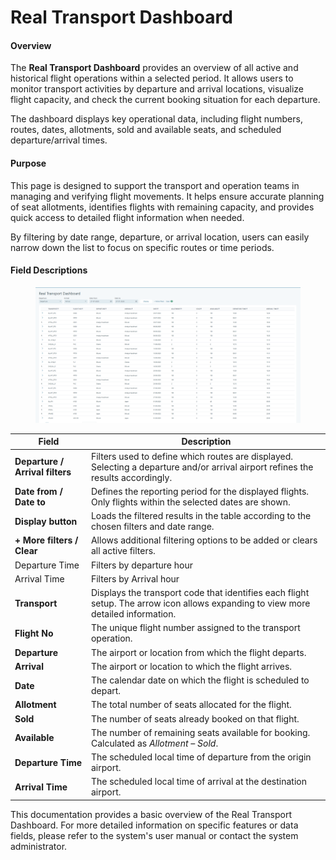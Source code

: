 # Real Transport Dashboard

#### Overview

The **Real Transport Dashboard** provides an overview of all active and historical flight operations within a selected period. It allows users to monitor transport activities by departure and arrival locations, visualize flight capacity, and check the current booking situation for each departure.

The dashboard displays key operational data, including flight numbers, routes, dates, allotments, sold and available seats, and scheduled departure/arrival times.

#### Purpose

This page is designed to support the transport and operation teams in managing and verifying flight movements. It helps ensure accurate planning of seat allotments, identifies flights with remaining capacity, and provides quick access to detailed flight information when needed.

By filtering by date range, departure, or arrival location, users can easily narrow down the list to focus on specific routes or time periods.

#### Field Descriptions

<figure><img src=".gitbook/assets/image (432).png" alt=""><figcaption></figcaption></figure>

| **Field**                       | **Description**                                                                                                                   |
| ------------------------------- | --------------------------------------------------------------------------------------------------------------------------------- |
| **Departure / Arrival filters** | Filters used to define which routes are displayed. Selecting a departure and/or arrival airport refines the results accordingly.  |
| **Date from / Date to**         | Defines the reporting period for the displayed flights. Only flights within the selected dates are shown.                         |
| **Display button**              | Loads the filtered results in the table according to the chosen filters and date range.                                           |
| **+ More filters / Clear**      | Allows additional filtering options to be added or clears all active filters.                                                     |
| Departure Time                  | Filters by departure hour                                                                                                         |
| Arrival Time                    | Filters by Arrival hour                                                                                                           |
| **Transport**                   | Displays the transport code that identifies each flight setup. The arrow icon allows expanding to view more detailed information. |
| **Flight No**                   | The unique flight number assigned to the transport operation.                                                                     |
| **Departure**                   | The airport or location from which the flight departs.                                                                            |
| **Arrival**                     | The airport or location to which the flight arrives.                                                                              |
| **Date**                        | The calendar date on which the flight is scheduled to depart.                                                                     |
| **Allotment**                   | The total number of seats allocated for the flight.                                                                               |
| **Sold**                        | The number of seats already booked on that flight.                                                                                |
| **Available**                   | The number of remaining seats available for booking. Calculated as _Allotment – Sold_.                                            |
| **Departure Time**              | The scheduled local time of departure from the origin airport.                                                                    |
| **Arrival Time**                | The scheduled local time of arrival at the destination airport.                                                                   |

This documentation provides a basic overview of the Real Transport Dashboard. For more detailed information on specific features or data fields, please refer to the system's user manual or contact the system administrator.
